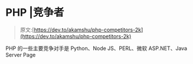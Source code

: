 # PHP |竞争者

> 原文:[https://dev.to/akamshu/php-competitors-2k](https://dev.to/akamshu/php-competitors-2k)

PHP 的一些主要竞争对手是 Python、Node JS、PERL、微软 ASP.NET、Java Server Page